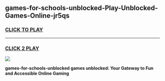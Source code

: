 
## games-for-schools-unblocked-Play-Unblocked-Games-Online-jr5qs
<h3>
<a href="https://premium76.site?title=games-for-schools-unblocked&ref=25A">CLICK TO PLAY</a></h3>
<hr>

<h3>
<a href="https://premium76.site?title=games-for-schools-unblocked&ref=25A">CLICK 2 PLAY</a>
  
</h3>

<a href="https://premium76.site?title=games-for-schools-unblocked&ref=25A"><img src="https://clearcache.store/games.png"></a>


**games-for-schools-unblocked games unblocked: Your Gateway to Fun and Accessible Online Gaming**

